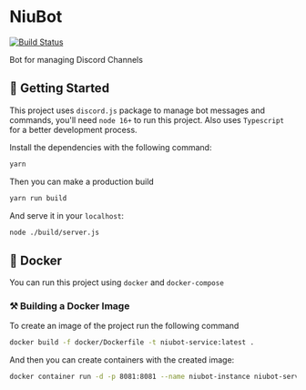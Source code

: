 # NiuBot

[![Build Status](https://app.travis-ci.com/migpalg/discord-bot-boilerplate.svg?branch=main)](https://app.travis-ci.com/migpalg/discord-bot-boilerplate)

Bot for managing Discord Channels

## 🚀 Getting Started

This project uses `discord.js` package to manage bot messages and commands, you'll need `node 16+` to run this project. Also uses `Typescript` for a better development process. 

Install the dependencies with the following command:

```bash
yarn
```

Then you can make a production build

```bash
yarn run build
```

And serve it in your `localhost`:

```bash
node ./build/server.js
```

## 🐳 Docker

You can run this project using `docker` and `docker-compose`

### ⚒️ Building a Docker Image

To create an image of the project run the following command

```bash
docker build -f docker/Dockerfile -t niubot-service:latest .
```

And then you can create containers with the created image:

```bash
docker container run -d -p 8081:8081 --name niubot-instance niubot-service:latest
```
